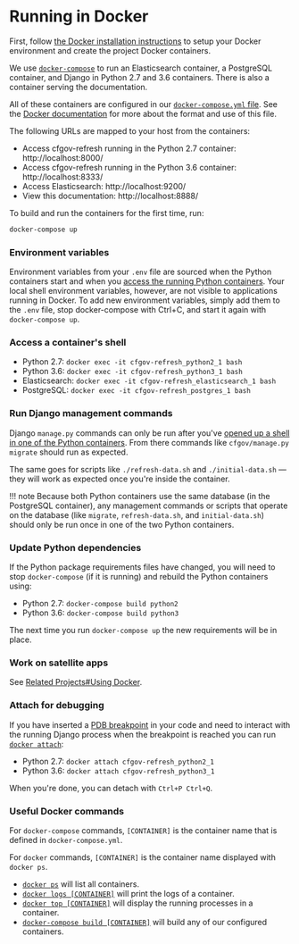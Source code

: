 # Running in Docker

First, follow
[the Docker installation instructions](installation/#docker-compose-installation)
to setup your Docker environment and create the project Docker containers.

We use [`docker-compose`](https://docs.docker.com/compose/reference/overview/)
to run an Elasticsearch container, a PostgreSQL container, 
and Django in Python 2.7 and 3.6 containers. 
There is also a container serving the documentation. 

All of these containers are configured in our 
[`docker-compose.yml` file](https://github.com/cfpb/cfgov-refresh/blob/master/docker-compose.yml). 
See the [Docker documentation](https://docs.docker.com/compose/compose-file/) 
for more about the format and use of this file.

The following URLs are mapped to your host from the containers:

- Access cfgov-refresh running in the Python 2.7 container: http://localhost:8000/
- Access cfgov-refresh running in the Python 3.6 container: http://localhost:8333/
- Access Elasticsearch: http://localhost:9200/
- View this documentation: http://localhost:8888/

To build and run the containers for the first time, run:

```bash
docker-compose up
```

### Environment variables

Environment variables from your `.env` file are sourced 
when the Python containers start
and when you [access the running Python containers](#access-the-containers-shell). 
Your local shell environment variables, however, 
are not visible to applications running in Docker.
To add new environment variables, simply add them to the `.env` file, 
stop docker-compose with Ctrl+C, 
and start it again with `docker-compose up`.

### Access a container's shell

- Python 2.7: `docker exec -it cfgov-refresh_python2_1 bash`
- Python 3.6: `docker exec -it cfgov-refresh_python3_1 bash`
- Elasticsearch: `docker exec -it cfgov-refresh_elasticsearch_1 bash`
- PostgreSQL: `docker exec -it cfgov-refresh_postgres_1 bash`

### Run Django management commands

Django `manage.py` commands can only be run after you've 
[opened up a shell in one of the Python containers](](#access-the-containers-shell)). 
From there commands like `cfgov/manage.py migrate` should run as expected.

The same goes for scripts like `./refresh-data.sh` and `./initial-data.sh` —
they will work as expected once you're inside the container.

!!! note
    Because both Python containers use the same database (in the PostgreSQL container), 
    any management commands or scripts that operate on the database
    (like `migrate`, `refresh-data.sh`, and `initial-data.sh`)
    should only be run once in one of the two Python containers.

### Update Python dependencies

If the Python package requirements files have changed, 
you will need to stop `docker-compose` (if it is running) 
and rebuild the Python containers using:

- Python 2.7: `docker-compose build python2`
- Python 3.6: `docker-compose build python3`

The next time you run `docker-compose up` the new requirements will be in place.

### Work on satellite apps

See [Related Projects#Using Docker](../related-projects/#using-docker).

### Attach for debugging

If you have inserted a [PDB breakpoint](https://docs.python.org/3/library/pdb.html) in your code 
and need to interact with the running Django process when the breakpoint is reached 
you can run [`docker attach`](https://docs.docker.com/engine/reference/commandline/attach/):

- Python 2.7: `docker attach cfgov-refresh_python2_1`
- Python 3.6: `docker attach cfgov-refresh_python3_1`

When you're done, you can detach with `Ctrl+P Ctrl+Q`.


### Useful Docker commands

For `docker-compose` commands, 
`[CONTAINER]` is the container name that is defined in `docker-compose.yml`. 

For `docker` commands, `[CONTAINER]` is the container name displayed with `docker ps`.

- [`docker ps`](https://docs.docker.com/engine/reference/commandline/ps/)
    will list all containers.
- [`docker logs [CONTAINER]`](https://docs.docker.com/engine/reference/commandline/logs/)
    will print the logs of a container.
- [`docker top [CONTAINER]`](https://docs.docker.com/engine/reference/commandline/top/)
    will display the running processes in a container.
- [`docker-compose build [CONTAINER]`](https://docs.docker.com/compose/reference/build/)
    will build any of our configured containers.
